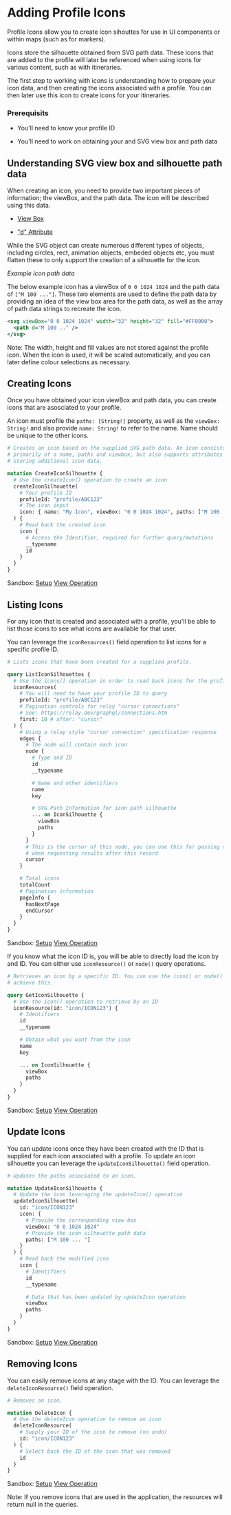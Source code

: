 # Adding Profile Icons

Profile Icons allow you to create icon sihouttes for use in UI components or
within maps (such as for markers).

Icons store the silhouette obtained from SVG path data. These icons that are
added to the profile will later be referenced when using icons for various
content, such as with itineraries.

The first step to working with icons is understanding how to prepare your icon
data, and then creating the icons associated with a profile. You can then later
use this icon to create icons for your itineraries.

### Prerequisits

- You'll need to know your profile ID

- You'll need to work on obtaining your and SVG view box and path data

## Understanding SVG view box and silhouette path data

When creating an icon, you need to provide two important pieces of information;
the viewBox, and the path data. The icon will be described using this data.

- [View Box](https://developer.mozilla.org/en-US/docs/Web/SVG/Attribute/viewBox)

- ["d" Attribute](https://developer.mozilla.org/en-US/docs/Web/SVG/Attribute/d)

While the SVG object can create numerous different types of objects, including
circles, rect, animation objects, embeded objects etc, you must flatten these to
only support the creation of a silhouette for the icon.

_Example icon path data_

The below example icon has a viewBox of `0 0 1024 1024` and the path data of
`["M 100 ..."]`. These two elements are used to define the path data by
providing an idea of the view box area for the path data, as well as the array
of path data strings to recreate the icon.

```xml
<svg viewBox="0 0 1024 1024" width="32" height="32" fill="#FF0000">
  <path d="M 100 .." />
</svg>
```

Note: The width, height and fill values are not stored against the profile icon.
When the icon is used, it will be scaled automatically, and you can later define
colour selections as necessary.

## Creating Icons

Once you have obtained your icon viewBox and path data, you can create icons
that are asosciated to your profile.

An icon must profile the `paths: [String!]` property, as well as the
`viewBox: String!` and also provide `name: String!` to refer to the name. Name
should be unique to the other icons.

```graphql
# Creates an icon based on the supplied SVG path data. An icon consists
# primarily of a name, paths and viewbox, but also supports attributes for
# storing additional icon data.

mutation CreateIconSilhouette {
  # Use the createIcon() operation to create an icon
  createIconSilhouette(
    # Your profile ID
    profileId: "profile/ABC123"
    # The icon input
    icon: { name: "My Icon", viewBox: "0 0 1024 1024", paths: ["M 100 .."] }
  ) {
    # Read back the created icon
    icon {
      # Access the Identifier, required for further query/mutations
      __typename
      id
    }
  }
}
```

Sandbox: [Setup](/topics/graphql/Apollo%20Sandbox/)
[View Operation](https://studio.apollographql.com/sandbox/explorer?explorerURLState=N4IgJg9gxgrgtgUwHYBcQC4QGIAEBhAJwQEMUEBnHYpHASyghoCNjyEwdGcUALBHcjAAOQgDa12OAMoA1AOI4hpHjjCliAOhwBBGvS4Mk5WuRTkAOklxCCtOMVuiAnpwBmVHEmKIANIuWU1BwAbhIA7kwQAB5+TDAoVKLkEALCQhAEZlQoKLZxZJSuGZa4phm0SADmVGBgtCi0jMSidIaq6hqWlnDxpI00hCRkAJKGUrSiPBAwCDn8wJY4OLgAqmzcfDhQRKQIo4wAFACUnEIIBH1cKCnbQ-zUrYyLWzsjYxNTM3MHz0u4AJrTAiKAgQVwTfjDAAivxBYIhwzA6Bw5hANnhogQAHptAAhPAARgATABmVGw3AAFU2+j0SCE8VhtORwE83gQyNRAFkXPskKi-KEEGFcdFOSAAAw4KUEiVEgAsOFlCoF-l45GRAG1uUqJVKNJ0QABdHAAX2eJwWNCWyxwACUSBwWFAANYbfi3XYcWlMtpWm023DaKBQCiUXiQsDIBrg85+IgARxgtCIHCKwNcMEyfGBSfOTixPRQlyMsKWAH1yygnGcvIgy3QwLDzdaW6aQKagA)

## Listing Icons

For any icon that is created and associated with a profile, you'll be able to
list those icons to see what icons are available for that user.

You can leverage the `iconResources()` field operation to list icons for a
specific profile ID.

```graphql
# Lists icons that have been created for a supplied profile.

query ListIconSilhouettes {
  # Use the icons() operation in order to read back icons for the profile
  iconResources(
    # You will need to have your profile ID to query
    profileId: "profile/ABC123"
    # Pagination controls for relay "cursor connections"
    # See: https://relay.dev/graphql/connections.htm
    first: 10 # after: "cursor"
  ) {
    # Using a relay style "cursor connection" specification response
    edges {
      # The node will contain each icon
      node {
        # Type and ID
        id
        __typename

        # Name and other identifiers
        name
        key

        # SVG Path Information for icon path silhouette
        ... on IconSilhouette {
          viewBox
          paths
        }
      }
      # This is the cursor of this node, you can use this for passing to "after"
      # when requesting results after this record
      cursor
    }

    # Total icons
    totalCount
    # Pagination information
    pageInfo {
      hasNextPage
      endCursor
    }
  }
}
```

Sandbox: [Setup](/topics/graphql/Apollo%20Sandbox/)
[View Operation](https://studio.apollographql.com/sandbox/explorer?explorerURLState=N4IgJg9gxgrgtgUwHYBcQC4QGIAEAZASwGcUicCoIkyUALAQxRwYDcEcAjBZHKAJwSMEYHADMIfHPRxEYABzkAbAsJxy+EUQUUIAdAB0khgI4wEfAJ75iKAJKUkAZW20IZlCgRlghnDlwAqkTsdOwUVEQAFACUOBBy5owEVORIcXxg5jgoEDgC9CIc9FAA1uQOZOKSoWoaWjq+5VQASl5ufFBekY1+uACabjgA7tqKOEjcIjnM9Gw4Fu21mtrstgAi2bmm5hY9S-UItmDoOPog6ss6APQAggBCAMIAjABMAMxne7gACvQA5gQkEkUg4UBpFJUJHkEIp6FYzrA+EQoQ4JlAUMlqJ80n5-DhHNwTrQPHIiOgrlcBLCLLpMiwrn8+PQ5LRjIorqiEOjMURdMS4HstEiUCcngAGPH0USePgnBEwJESbF+WI+HG9HBBQF-KTQ6kyFAWHSnECI5GSTncqhnGQJKAELRQYFpAREOQRBB7YR-Lw4NW43G4AAqtHYSAgmWGo14VBQ9EBOEEUFoTSM6tx4cj-oDgZwQYsCSkSBE6z2AYIYDLuIA+tXDQkgYhDFWNQA5eiIIsiCChSQV5AYrTmIgt8Ydz3pgMlBC7NM53OOABqAHEcL86DhbEgqnBnWIoeE0nJGCmiC43AgPBP535dHe4ml7FRnIpXO5PH7R34WCohncIAAHl+agniOk64gAvlWUHgcGtDEOQNChrwCrmnEojZPBZCZggAA08yDE6aQwMEmEIVUIFEGeSA6tMZxSjKyo5rgQyhi6CDbCQ2rQrIiikFI0pZHQCECJQGRVmaSrpjBXx5j29BjIeYEBjkcaKA8bioLJvwAkCGIpICO7Onsx4+lu4ifuBDBEK2CAASgOnXjmyBgA8qFSQGMF+DBEEgBBQA)

If you know what the icon ID is, you will be able to directly load the icon by
and ID. You can either use `iconResource()` or `node()` query operations.

```graphql
# Retrieves an icon by a specific ID. You can use the icon() or node() to
# achieve this.

query GetIconSilhouette {
  # Use the icon() operation to retrieve by an ID
  iconResource(id: "icon/ICON123") {
    # Identifiers
    id
    __typename

    # Obtain what you want from the icon
    name
    key

    ... on IconSilhouette {
      viewBox
      paths
    }
  }
}
```

Sandbox: [Setup](/topics/graphql/Apollo%20Sandbox/)
[View Operation](https://studio.apollographql.com/sandbox/explorer?explorerURLState=N4IgJg9gxgrgtgUwHYBcQC4QGIAEAlBFAJwEsEA3BAZxwEMkcSoIGAjATzpyoAcEoSAMyY4AkgBEAdDgCaEGDij0cMKghwoAFuqYsAFAEocEIjiQQwCQxogAdJLlpRNZShpdVJ9+wEcYCIk4AcUJRZiQAZRIAG015QhR1YHscHFwAVTV3HXDrCD4iWhQSFhscIkJSCnUOOgYJFMZwgip5IigrEjB0HFsQXSQAelEAYQB5ADkARgAmAGY+o2SGVLSxS1QhMiIqRtSuvZwAfSOUdj4kWkRvFdTcMdYUWhIGAHdNIpx2eRxX+hQcIIiBA4NkmixDpdrrccABrBDsG6rHCSVHGerhKKxeIoRI4ZbI1LkMivABCEAAHodUjwippdjCAL6NZlIRkgRlAA)

## Update Icons

You can update icons once they have been created with the ID that is supplied
for each icon associated with a profile. To update an icon silhouette you can
leverage the `updateIconSilhouette()` field operation.

```graphql
# Updates the paths associated to an icon.

mutation UpdateIconSilhouette {
  # Update the icon leveraging the updateIcon() operation
  updateIconSilhouette(
    id: "icon/ICON123"
    icon: {
      # Provide the corresponding view box
      viewBox: "0 0 1024 1024"
      # Provide the icon silhouette path data
      paths: ["M 100 ... "]
    }
  ) {
    # Read back the modified icon
    icon {
      # Identifiers
      id
      __typename

      # Data that has been updated by updateIcon operation
      viewBox
      paths
    }
  }
}
```

Sandbox: [Setup](/topics/graphql/Apollo%20Sandbox/)
[View Operation](https://studio.apollographql.com/sandbox/explorer?explorerURLState=N4IgJg9gxgrgtgUwHYBcQC4QGIAEBVABzAEMUEBnHFACwRwNOsuPPOgEtSEwqIdikOdlAhIAdAB0kUuDBSl2o-ES4BJEUgDK7ADbUIMBCjI5gUnDlyESJmnWFKdCAG4IATsQDm7JJ6q0cGBUydVEACgBKHAgCdwVRc0DghFCtXX1DYwQwxIt2MHQcCRAHJAB6VQBhAHkAOQBGACYAZmLcoQ1Cs0ELXtwABTcIZ3y6OxwRNzcKAlEwHz8RhAB3HAAjCAAPdosl5YAhLcLigAYcM-qTxoAWHEubtp7eyxxB4dH-ew0ccnSDIxMDBoOBsxB29EY5EKAG1igBZO4nM5iFFFEAAXXaAF9ElFus9cAAlBDEHhrYhQADWnxwcAg8wAZuxuB0Ek9WYJ8c8XqowMgUOwme5yOD8uCAPrilAAT1iSGIiCk4NwABFSMR-KQcNQWOsEMgkjYWWtpYa1N8YnEBWzuTg9odtuyLECmNjEjikFiQFigA)

## Removing Icons

You can easily remove icons at any stage with the ID. You can leverage the
`deleteIconResource()` field operation.

```graphql
# Removes an icon.

mutation DeleteIcon {
  # Use the deleteIcon operation to remove an icon
  deleteIconResource(
    # Supply your ID of the icon to remove (no undo)
    id: "icon/ICON123"
  ) {
    # Select back the ID of the icon that was removed
    id
  }
}
```

Sandbox: [Setup](/topics/graphql/Apollo%20Sandbox/)
[View Operation](https://studio.apollographql.com/sandbox/explorer?explorerURLState=N4IgJg9gxgrgtgUwHYBcQC4QGIAEAlBOCANwQGccBDJHASygiQDoAdJNuGFSlWxnACIIANghQIAkgxrA2OHLgCqZBDhQALVWBFjJ0nBAAOCAE48+NFBBwnCJVdTrS5ObaPFTGBMhBgmoCAAULvK4AMowhobCAJ44Mb4mOBICBgBmappO-FY2dqQ4gUjWMEiQAJQhdGDoOCwg9IwA9BIAwgDyAHIAjABMAMz1LuU4sjTyCjhhOlAoOABGlFAA1pmqKelr2ZbqPDgA7pQUtkSkYFW05+MAvmzXINdAA)

Note: If you remove icons that are used in the application, the resources will
return null in the queries.
